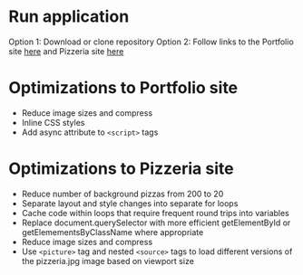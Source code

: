 # Run application
Option 1: Download or clone repository
Option 2: Follow links to the Portfolio site [here](https://ba-batten.github.io/frontend-nanodegree-mobile-portfolio/) and Pizzeria site [here](https://ba-batten.github.io/frontend-nanodegree-mobile-portfolio/views/pizza.html)

# Optimizations to Portfolio site
* Reduce image sizes and compress
* Inline CSS styles
* Add async attribute to `<script>` tags

# Optimizations to Pizzeria site
* Reduce number of background pizzas from 200 to 20
* Separate layout and style changes into separate for loops
* Cache code within loops that require frequent round trips into variables
* Replace document.querySelector with more efficient getElementById or getElemementsByClassName where appropriate
* Reduce image sizes and compress
* Use `<picture>` tag and nested `<source>` tags to load different versions of the pizzeria.jpg image based on viewport size
